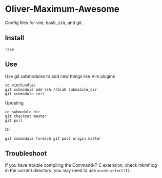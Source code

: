 Oliver-Maximum-Awesome
===============

Config files for vim, bash, zsh, and git.

Install
-------

    rake


Use
---

Use git submodules to add new things like Vim plugins

    cd vim/bundle/
    git submodule add ssh://blah submodule_dir
    git submodule init

Updating

    cd submodule_dir
    git checkout master
    git pull

Or

    git submodule foreach git pull origin master

Troubleshoot
------------

If you have trouble compiling the Command-T C extension, check mkmf.log in the
current directory; you may need to use `xcode-select(1)`.
